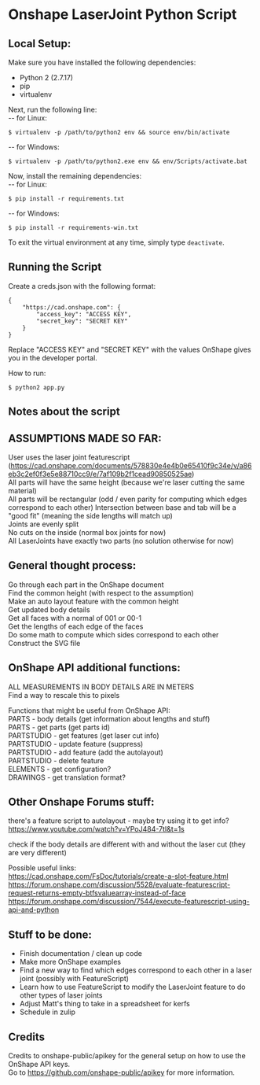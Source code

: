 # Onshape LaserJoint Python Script

## Local Setup:
Make sure you have installed the following dependencies:  
* Python 2 (2.7.17)  
* pip  
* virtualenv  

Next, run the following line:  
-- for Linux:  

    $ virtualenv -p /path/to/python2 env && source env/bin/activate

-- for Windows:

    $ virtualenv -p /path/to/python2.exe env && env/Scripts/activate.bat

Now, install the remaining dependencies:  
-- for Linux:  

    $ pip install -r requirements.txt

-- for Windows:

    $ pip install -r requirements-win.txt

To exit the virtual environment at any time, simply type `deactivate`.

## Running the Script

Create a creds.json with the following format:

    {  
        "https://cad.onshape.com": {  
            "access_key": "ACCESS KEY",  
            "secret_key": "SECRET KEY"  
        }  
    }

Replace "ACCESS KEY" and "SECRET KEY" with the values OnShape gives you in the developer portal.


How to run:  

    $ python2 app.py  

## Notes about the script

## ASSUMPTIONS MADE SO FAR:  
User uses the laser joint featurescript (https://cad.onshape.com/documents/578830e4e4b0e65410f9c34e/v/a86eb3c2ef0f3e5e88710cc9/e/7af109b2f1cead90850525ae)  
All parts will have the same height (because we're laser cutting the same material)  
All parts will be rectangular (odd / even parity for computing which edges correspond to each other)
Intersection between base and tab will be a "good fit" (meaning the side lengths will match up)  
Joints are evenly split  
No cuts on the inside (normal box joints for now)  
All LaserJoints have exactly two parts (no solution otherwise for now)  

## General thought process:  
Go through each part in the OnShape document  
Find the common height (with respect to the assumption)  
Make an auto layout feature with the common height    
Get updated body details  
Get all faces with a normal of 001 or 00-1  
Get the lengths of each edge of the faces  
Do some math to compute which sides correspond to each other  
Construct the SVG file

## OnShape API additional functions:  
ALL MEASUREMENTS IN BODY DETAILS ARE IN METERS  
    Find a way to rescale this to pixels  

Functions that might be useful from OnShape API:  
PARTS - body details (get information about lengths and stuff)  
PARTS - get parts (get parts id)  
PARTSTUDIO - get features (get laser cut info)  
PARTSTUDIO - update feature (suppress)  
PARTSTUDIO - add feature (add the autolayout)  
PARTSTUDIO - delete feature  
ELEMENTS - get configuration?  
DRAWINGS - get translation format?  

## Other Onshape Forums stuff:
there's a feature script to autolayout - maybe try using it to get info?  
https://www.youtube.com/watch?v=YPoJ484-7tI&t=1s  

check if the body details are different with and without the laser cut (they are very different)  

Possible useful links:  
https://cad.onshape.com/FsDoc/tutorials/create-a-slot-feature.html  
https://forum.onshape.com/discussion/5528/evaluate-featurescript-request-returns-empty-btfsvaluearray-instead-of-face  
https://forum.onshape.com/discussion/7544/execute-featurescript-using-api-and-python  

## Stuff to be done:
* Finish documentation / clean up code
* Make more OnShape examples
* Find a new way to find which edges correspond to each other in a laser joint (possibly with FeatureScript)
* Learn how to use FeatureScript to modify the LaserJoint feature to do other types of laser joints
* Adjust Matt's thing to take in a spreadsheet for kerfs
* Schedule in zulip

## Credits
Credits to onshape-public/apikey for the general setup on how to use the OnShape API keys.  
Go to https://github.com/onshape-public/apikey for more information.